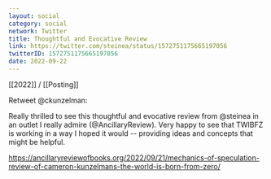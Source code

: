 ```yaml
---
layout: social
category: social
network: Twitter
title: Thoughtful and Evocative Review
link: https://twitter.com/steinea/status/1572751175665197056
twitterID: 1572751175665197056
date: 2022-09-22
---
```


[[2022]] / [[Posting]]

Retweet @ckunzelman:

Really thrilled to see this thoughtful and evocative review from @steinea in an outlet I really admire (@AncillaryReview). Very happy to see that TWIBFZ is working in a way I hoped it would -- providing ideas and concepts that might be helpful.

<https://ancillaryreviewofbooks.org/2022/09/21/mechanics-of-speculation-review-of-cameron-kunzelmans-the-world-is-born-from-zero/>
